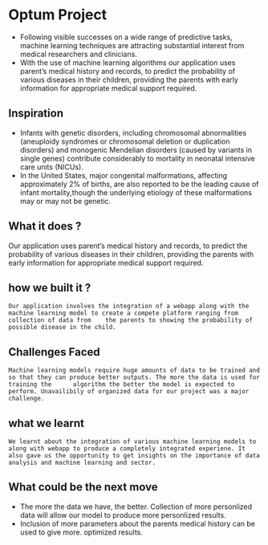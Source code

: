# Optum Project

* Following visible successes on a wide range of predictive tasks, machine learning techniques are attracting substantial interest from medical researchers and clinicians.
* With the use of machine learning algorithms our application uses parent’s medical history and records, to predict the probability of various diseases in their children, providing the parents with early information for appropriate medical support required.

## Inspiration 
* Infants with genetic disorders, including chromosomal abnormalities (aneuploidy syndromes or chromosomal deletion or duplication disorders) and monogenic  Mendelian disorders (caused by variants in single genes) contribute considerably to mortality in neonatal intensive care units (NICUs). 
* In the United States, major congenital malformations, affecting approximately 2% of births, are also reported to be the leading cause of infant mortality,though the underlying etiology of these malformations may or may not be genetic.
 

 ## What it does ? 
  Our application uses parent’s medical history and records, to predict the probability of various diseases in their children, providing the parents with early   information for appropriate medical support required.
  
  
 ## how we built it ?  
    Our application involves the integration of a webapp along with the machine learning model to create a compete platform ranging from collection of data from    the parents to showing the probability of possible disease in the child.
  
## Challenges Faced  
    Machine learning models require huge amounts of data to be trained and so that they can produce better outputs. The more the data is used for training the      algorithm the better the model is expected to perform. Unavailibily of organized data for our project was a major challenge.
  
## what we learnt  
    We learnt about the integration of various machine learning models to along with webapp to produce a completely integrated experiene. It also gave us the opportunity to get insights on the importance of data analysis and machine learning and sector.
  
## What could be the next move
 * The more the data we have, the better. Collection of more personlized data will allow our model to produce more personlized results. 
 * Inclusion of more    parameters about the parents medical history can be used to give more. optimized results.
